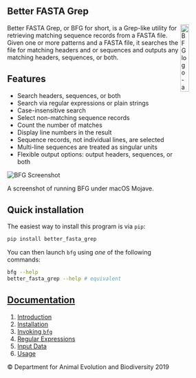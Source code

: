 Better FASTA Grep
-----------------

<img src="https://gitlab.com/fethalen/bfg/raw/master/images/bfg.png" alt="BFG logo - a pair of binoculars" align="right" width = "20%"/>

Better FASTA Grep, or BFG for short, is a Grep-like utility for retrieving
matching sequence records from a FASTA file. Given one or more patterns and a
FASTA file, it searches the file for matching headers and or sequences and
outputs any matching headers, sequences, or both.

## Features

* Search headers, sequences, or both
* Search via regular expressions or plain strings
* Case-insensitive search
* Select non-matching sequence records
* Count the number of matches
* Display line numbers in the result
* Sequence records, not individual lines, are selected
* Multi-line sequences are treated as singular units
* Flexible output options: output headers, sequences, or both

<img src="https://gitlab.com/fethalen/bfg/raw/master/images/bfg_screenshot_1.png" alt="BFG Screenshot" />

A screenshot of running BFG under macOS Mojave.

## Quick installation

The easiest way to install this program is via `pip`:

```bash
pip install better_fasta_grep
```

You can then launch `bfg` using _one_ of the following commands:

```bash
bfg --help
better_fasta_grep --help # equivalent
```

## [Documentation](https://github.com/fethalen/better_fasta_grep/wiki)

1. [Introduction](https://github.com/fethalen/better_fasta_grep/wiki#1-introduction)
2. [Installation](https://github.com/fethalen/better_fasta_grep/wiki#2-installation)
3. [Invoking `bfg`](https://github.com/fethalen/better_fasta_grep/wiki#3-invoking-bfg)
4. [Regular Expressions](https://github.com/fethalen/better_fasta_grep/wiki#4-regular-expressions)
5. [Input Data](https://github.com/fethalen/better_fasta_grep/wiki#5-input-data)
6. [Usage](https://github.com/fethalen/better_fasta_grep/wiki#6-usage)

© Department for Animal Evolution and Biodiversity 2019
